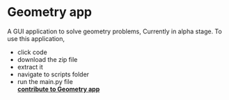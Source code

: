 # Geometry app
A GUI application to solve geometry problems, Currently in alpha stage.
To use this application,
 - click code
 - download the zip file
 - extract it
 - navigate to scripts folder
 - run the main.py file  
**[contribute to Geometry app](https://github.com/Jothin-kumar/Geometry-app/blob/master/CONTRIBUTING.md)**
